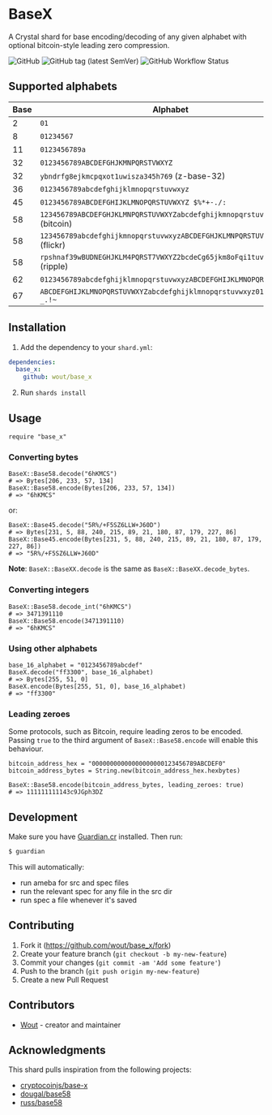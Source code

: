 # BaseX

A Crystal shard for base encoding/decoding of any given alphabet with optional
bitcoin-style leading zero compression.

![GitHub](https://img.shields.io/github/license/wout/base_x)
![GitHub tag (latest SemVer)](https://img.shields.io/github/v/tag/wout/base_x)
![GitHub Workflow Status](https://img.shields.io/github/actions/workflow/status/wout/base_x/ci.yml?branch=main)

## Supported alphabets

Base | Alphabet
------------- | -------------
2 | `01`
8 | `01234567`
11 | `0123456789a`
32 | `0123456789ABCDEFGHJKMNPQRSTVWXYZ`
32 | `ybndrfg8ejkmcpqxot1uwisza345h769` (z-base-32)
36 | `0123456789abcdefghijklmnopqrstuvwxyz`
45 | `0123456789ABCDEFGHIJKLMNOPQRSTUVWXYZ $%*+-./:`
58 | `123456789ABCDEFGHJKLMNPQRSTUVWXYZabcdefghijkmnopqrstuvwxyz` (bitcoin)
58 | `123456789abcdefghijkmnopqrstuvwxyzABCDEFGHJKLMNPQRSTUVWXYZ` (flickr)
58 | `rpshnaf39wBUDNEGHJKLM4PQRST7VWXYZ2bcdeCg65jkm8oFqi1tuvAxyz` (ripple)
62 | `0123456789abcdefghijklmnopqrstuvwxyzABCDEFGHIJKLMNOPQRSTUVWXYZ`
67 | `ABCDEFGHIJKLMNOPQRSTUVWXYZabcdefghijklmnopqrstuvwxyz0123456789-_.!~`

## Installation

1. Add the dependency to your `shard.yml`:

```yaml
dependencies:
  base_x:
    github: wout/base_x
```

2. Run `shards install`

## Usage

```crystal
require "base_x"
```

### Converting bytes

```crystal
BaseX::Base58.decode("6hKMCS")
# => Bytes[206, 233, 57, 134]
BaseX::Base58.encode(Bytes[206, 233, 57, 134])
# => "6hKMCS"
```

or:

```crystal
BaseX::Base45.decode("5R%/+F5SZ6LLW+J60D")
# => Bytes[231, 5, 88, 240, 215, 89, 21, 180, 87, 179, 227, 86]
BaseX::Base45.encode(Bytes[231, 5, 88, 240, 215, 89, 21, 180, 87, 179, 227, 86])
# => "5R%/+F5SZ6LLW+J60D"
```

**Note**: `BaseX::BaseXX.decode` is the same as `BaseX::BaseXX.decode_bytes`.

### Converting integers

```crystal
BaseX::Base58.decode_int("6hKMCS")
# => 3471391110
BaseX::Base58.encode(3471391110)
# => "6hKMCS"
```

### Using other alphabets

```crystal
base_16_alphabet = "0123456789abcdef"
BaseX.decode("ff3300", base_16_alphabet)
# => Bytes[255, 51, 0]
BaseX.encode(Bytes[255, 51, 0], base_16_alphabet)
# => "ff3300"
```

### Leading zeroes

Some protocols, such as Bitcoin, require leading zeros to be encoded. Passing
`true` to the third argument of `BaseX::Base58.encode` will enable this
behaviour.

```crystal
bitcoin_address_hex = "00000000000000000000123456789ABCDEF0"
bitcoin_address_bytes = String.new(bitcoin_address_hex.hexbytes)

BaseX::Base58.encode(bitcoin_address_bytes, leading_zeroes: true)
# => 111111111143c9JGph3DZ
```

## Development
Make sure you have [Guardian.cr](https://github.com/f/guardian) installed. Then
run:

```bash
$ guardian
```

This will automatically:
- run ameba for src and spec files
- run the relevant spec for any file in the src dir
- run spec a file whenever it's saved

## Contributing

1. Fork it (<https://github.com/wout/base_x/fork>)
2. Create your feature branch (`git checkout -b my-new-feature`)
3. Commit your changes (`git commit -am 'Add some feature'`)
4. Push to the branch (`git push origin my-new-feature`)
5. Create a new Pull Request

## Contributors

- [Wout](https://github.com/wout) - creator and maintainer

## Acknowledgments
This shard pulls inspiration from the following projects:
- [cryptocoinjs/base-x](https://github.com/cryptocoinjs/base-x)
- [dougal/base58](https://github.com/dougal/base58)
- [russ/base58](https://github.com/russ/base58)
